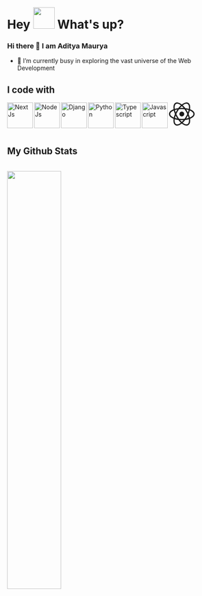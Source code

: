 <h1> Hey <img src="https://emojis.slackmojis.com/emojis/images/1577305505/7373/hand_wave.gif?1577305505" width="50" /> What's up?</h1>

### Hi there 👋 I am Aditya Maurya 

- 🔭 I’m currently busy in exploring the vast universe of the Web Development

## I code with

<a href="https://pt-br.reactjs.org" target="_blank">
<svg width="60px" viewBox="-10.5 -9.45 21 18.9" fill="none" xmlns="http://www.w3.org/2000/svg" class="mt-4 mb-3 text-link dark:text-link-dark w-24 lg:w-28 self-center text-sm me-0 flex origin-center transition-all ease-in-out"><circle cx="0" cy="0" r="2" fill="currentColor"></circle><g stroke="currentColor" stroke-width="1" fill="none"><ellipse rx="10" ry="4.5"></ellipse><ellipse rx="10" ry="4.5" transform="rotate(60)"></ellipse><ellipse rx="10" ry="4.5" transform="rotate(120)"></ellipse></g></svg>
</a>
<a href="https://nextjs.org" target="_blank">
  <img align="left" title="Next Js" alt="Next Js" width="60px" src="https://cdn.hashnode.com/res/hashnode/image/upload/v1651122498709/FQjch0sgd.png" />
</a>
<a href="https://nodejs.org/en" target="_blank">
  <img align="left" title="NOde Js" alt="Node Js"width="60px" src="https://nodejs.org/static/images/logo.svg" />
</a>
<a href="https://www.djangoproject.com" target="_blank">
  <img align="left" title="Django" alt="Django" width="60px" src="https://encrypted-tbn0.gstatic.com/images?q=tbn:ANd9GcSwVymA4eo7ZV4srkU4L8gQPilwltA048UMzg&usqp=CAU" />
</a>
<a href="https://www.python.org" target="_blank">
  <img align="left" title="Python" alt="Python" width="60px" src="https://cdn4.iconfinder.com/data/icons/logos-and-brands/512/267_Python_logo-512.png" />
</a>
<a href="https://www.typescriptlang.org" target="_blank">
 <img align="left" title="Typescript" alt="Typescript" width="60px" src="https://prometteursolutions.com/images/services/typescript.png" />
</a>
<a href="https://www.javascript.com" target="_blank">
  <img align="left" title="Javascript" alt="Javascript" width="60px" src="https://banner2.cleanpng.com/20180422/hrq/kisspng-javascript-web-development-logo-script-clipart-5adc4c1a932f97.7568863815243868426029.jpg" />
</a></br></br>

## My Github Stats

<div >
</br>
<img  width="50%" align="center"  src="https://github-readme-stats.vercel.app/api/top-langs/?username=aditya-m10&layout=compact" />
</div>
